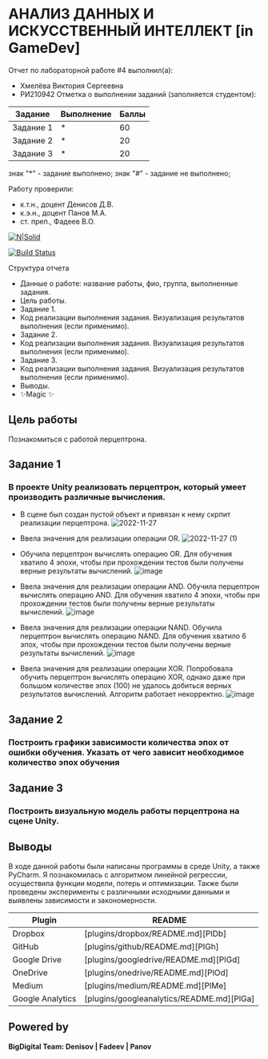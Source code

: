 # АНАЛИЗ ДАННЫХ И ИСКУССТВЕННЫЙ ИНТЕЛЛЕКТ [in GameDev]
Отчет по лабораторной работе #4 выполнил(а):
- Хмелёва Виктория Сергеевна
- РИ210942
Отметка о выполнении заданий (заполняется студентом):

| Задание | Выполнение | Баллы |
| ------ | ------ | ------ |
| Задание 1 | * | 60 |
| Задание 2 | * | 20 |
| Задание 3 | * | 20 |

знак "*" - задание выполнено; знак "#" - задание не выполнено;

Работу проверили:
- к.т.н., доцент Денисов Д.В.
- к.э.н., доцент Панов М.А.
- ст. преп., Фадеев В.О.

[![N|Solid](https://cldup.com/dTxpPi9lDf.thumb.png)](https://nodesource.com/products/nsolid)

[![Build Status](https://travis-ci.org/joemccann/dillinger.svg?branch=master)](https://travis-ci.org/joemccann/dillinger)

Структура отчета

- Данные о работе: название работы, фио, группа, выполненные задания.
- Цель работы.
- Задание 1.
- Код реализации выполнения задания. Визуализация результатов выполнения (если применимо).
- Задание 2.
- Код реализации выполнения задания. Визуализация результатов выполнения (если применимо).
- Задание 3.
- Код реализации выполнения задания. Визуализация результатов выполнения (если применимо).
- Выводы.
- ✨Magic ✨

## Цель работы
Познакомиться с работой перцептрона.

## Задание 1
### В проекте Unity реализовать перцептрон, который умеет производить различные вычисления.
- В сцене был создан пустой объект и привязан к нему скрпит реализации перцептрона.
![2022-11-27](https://user-images.githubusercontent.com/106344305/204128271-e1f67e22-6e23-4435-bc6f-d2f4b0f85ddc.png)

- Ввела значения для реализации операции OR.
![2022-11-27 (1)](https://user-images.githubusercontent.com/106344305/204128657-6447f715-ea5f-4397-865b-9cbf81a8a448.png)
- Обучила перцептрон вычислять операцию OR. Для обучения хватило 4 эпохи, чтобы при прохождении тестов были получены верные результаты вычислений. 
![image](https://user-images.githubusercontent.com/106344305/204129126-5440b601-eeeb-4e04-bb02-17cedbcf06d7.png)
- Ввела значения для реализации операции AND. Обучила перцептрон вычислять операцию AND. Для обучения хватило 4 эпохи, чтобы при прохождении тестов были получены верные результаты вычислений. 
![image](https://user-images.githubusercontent.com/106344305/204129247-74696c90-02f3-44eb-82fb-ef65a5ac4a7b.png)
- Ввела значения для реализации операции NAND. Обучила перцептрон вычислять операцию NAND. Для обучения хватило 6 эпох, чтобы при прохождении тестов были получены верные результаты вычислений. 
![image](https://user-images.githubusercontent.com/106344305/204129389-70fdf805-ed90-4f67-be6d-deb151b2f981.png)
- Ввела значения для реализации операции XOR. Попробовала обучить перцептрон вычислять операцию XOR, однако даже при большом количестве эпох (100) не удалось добиться верных результатов вычислений. Алгоритм работает некорректно.
![image](https://user-images.githubusercontent.com/106344305/204129652-aaef94e5-f4c5-4ea1-ac43-82c2dc197c40.png)



## Задание 2
### Построить графики зависимости количества эпох от ошибки обучения. Указать от чего зависит необходимое количество эпох обучения



## Задание 3
### Построить визуальную модель работы перцептрона на сцене Unity.


## Выводы

В ходе данной работы были написаны программы в среде Unity, a также PyCharm.
Я познакомилась с алгоритмом линейной регрессии, осуществила функции модели, потерь и оптимизации.  Также были проведены эксперименты с различными исходными данными и выявлены зависимости и закономерности.

| Plugin | README |
| ------ | ------ |
| Dropbox | [plugins/dropbox/README.md][PlDb] |
| GitHub | [plugins/github/README.md][PlGh] |
| Google Drive | [plugins/googledrive/README.md][PlGd] |
| OneDrive | [plugins/onedrive/README.md][PlOd] |
| Medium | [plugins/medium/README.md][PlMe] |
| Google Analytics | [plugins/googleanalytics/README.md][PlGa] |

## Powered by

**BigDigital Team: Denisov | Fadeev | Panov**

